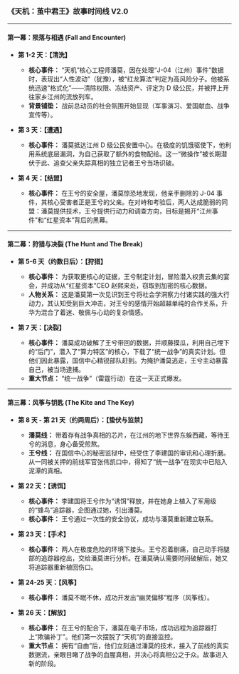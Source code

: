 ### **《天机：茧中君王》故事时间线 V2.0**

---

#### **第一幕：陨落与相遇 (Fall and Encounter)**

- **第 1-2 天：【清洗】**

  - **核心事件：** “天机”核心工程师潘莫，因在处理“J-04（江州）事件”数据时，表现出“人性波动”（犹豫），被“红龙算法”判定为高风险分子。他被系统迅速“格式化”——清除权限、冻结资产、评定为 D 级公民，并被押上开往家乡江州的流放列车。
  - **背景铺垫：** 战前总动员的社会氛围开始显现（军事演习、爱国献血、战争宣传等）。

- **第 3 天：【遭遇】**

  - **核心事件：** 潘莫抵达江州 D 级公民安置中心。在极度的饥饿驱使下，他利用系统底层漏洞，为自己获取了额外的食物配给。这一“微操作”被长期潜伏于此、追查父亲失踪真相的独立记者王兮当场识破。

- **第 4 天：【结盟】**
  - **核心事件：** 在王兮的安全屋，潘莫惊恐地发现，他亲手删除的 J-04 事件，其核心受害者正是王兮的父亲。在对峙和考验后，两人达成脆弱的同盟：潘莫提供技术，王兮提供行动力和调查方向，目标是揭开“江州事件”和“红星资本”背后的黑幕。

---

#### **第二幕：狩猎与决裂 (The Hunt and The Break)**

- **第 5-6 天（约数日后）：【狩猎】**

  - **核心事件：** 为获取更核心的证据，王兮制定计划，冒险潜入权贵云集的宴会，并成功从“红星资本”CEO 赵熙来处，窃取到加密的核心数据。
  - **人物关系：** 这是潘莫第一次见识到王兮将社会学洞察力付诸实践的强大行动力，其认知受到巨大冲击，对王兮的感情开始超越单纯的合作关系，升华为混合了着迷、敬佩与心动的复杂情感。

- **第 7 天：【决裂】**
  - **核心事件：** 潘莫成功破解了王兮带回的数据，并顺藤摸瓜，利用自己埋下的“后门”，潜入了“算力特区”的核心，下载了“统一战争”的真实计划。但他们因此暴露，国信中心精锐部队赶到。为掩护潘莫逃走，王兮主动暴露自己，被当场逮捕。
  - **重大节点：** “统一战争”（雷霆行动）在这一天正式爆发。

---

#### **第三幕：风筝与钥匙 (The Kite and The Key)**

- **第 8 天 - 第 21 天（约两周后）：【蛰伏与监禁】**

  - **潘莫线：** 带着存有战争真相的芯片，在江州的地下世界东躲西藏，等待王兮的消息，身心备受煎熬。
  - **王兮线：** 在国信中心的秘密监狱中，经受住了李建国的审讯和心理折磨。从一同被关押的前线军官张伟凯口中，得知了“统一战争”在现实中已陷入泥潭的真相。

- **第 22 天：【诱饵】**

  - **核心事件：** 李建国将王兮作为“诱饵”释放，并在她身上植入了军用级的“蜂鸟”追踪器，企图通过她，引出潘莫。
  - **核心事件：** 王兮通过一次性的安全协议，成功与潘莫重新建立联系。

- **第 23 天：【手术】**

  - **核心事件：** 两人在极度危险的环境下接头。王兮忍着剧痛，自己动手将腿部的追踪器挖出，交给潘莫进行分析。在潘莫确认需要时间破解后，她又将追踪器重新植回伤口。

- **第 24-25 天：【风筝】**

  - **核心事件：** 潘莫不眠不休，成功开发出“幽灵偏移”程序（风筝线）。

- **第 26 天：【解放】**
  - **核心事件：** 在王兮的配合下，潘莫在电子市场，成功远程为追踪器打上“欺骗补丁”。他们第一次摆脱了“天机”的直接监控。
  - **重大节点：** 拥有“自由”后，他们立刻通过潘莫的技术，接入了前线的真实数据流，亲眼目睹了战争的血腥真相，并决心将真相公之于众。故事进入新的阶段。
